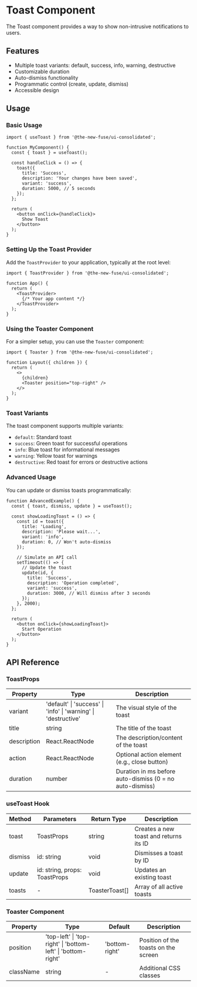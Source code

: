 # Toast Component

The Toast component provides a way to show non-intrusive notifications to users.

## Features

- Multiple toast variants: default, success, info, warning, destructive
- Customizable duration
- Auto-dismiss functionality
- Programmatic control (create, update, dismiss)
- Accessible design

## Usage

### Basic Usage

```tsx
import { useToast } from '@the-new-fuse/ui-consolidated';

function MyComponent() {
  const { toast } = useToast();
  
  const handleClick = () => {
    toast({
      title: 'Success',
      description: 'Your changes have been saved',
      variant: 'success',
      duration: 5000, // 5 seconds
    });
  };
  
  return (
    <button onClick={handleClick}>
      Show Toast
    </button>
  );
}
```

### Setting Up the Toast Provider

Add the `ToastProvider` to your application, typically at the root level:

```tsx
import { ToastProvider } from '@the-new-fuse/ui-consolidated';

function App() {
  return (
    <ToastProvider>
      {/* Your app content */}
    </ToastProvider>
  );
}
```

### Using the Toaster Component

For a simpler setup, you can use the `Toaster` component:

```tsx
import { Toaster } from '@the-new-fuse/ui-consolidated';

function Layout({ children }) {
  return (
    <>
      {children}
      <Toaster position="top-right" />
    </>
  );
}
```

### Toast Variants

The toast component supports multiple variants:

- `default`: Standard toast
- `success`: Green toast for successful operations
- `info`: Blue toast for informational messages
- `warning`: Yellow toast for warnings
- `destructive`: Red toast for errors or destructive actions

### Advanced Usage

You can update or dismiss toasts programmatically:

```tsx
function AdvancedExample() {
  const { toast, dismiss, update } = useToast();
  
  const showLoadingToast = () => {
    const id = toast({
      title: 'Loading',
      description: 'Please wait...',
      variant: 'info',
      duration: 0, // Won't auto-dismiss
    });
    
    // Simulate an API call
    setTimeout(() => {
      // Update the toast
      update(id, {
        title: 'Success',
        description: 'Operation completed',
        variant: 'success',
        duration: 3000, // Will dismiss after 3 seconds
      });
    }, 2000);
  };
  
  return (
    <button onClick={showLoadingToast}>
      Start Operation
    </button>
  );
}
```

## API Reference

### ToastProps

| Property    | Type                                                      | Description                                |
|-------------|-----------------------------------------------------------|--------------------------------------------|
| variant     | 'default' \| 'success' \| 'info' \| 'warning' \| 'destructive' | The visual style of the toast              |
| title       | string                                                    | The title of the toast                     |
| description | React.ReactNode                                           | The description/content of the toast       |
| action      | React.ReactNode                                           | Optional action element (e.g., close button) |
| duration    | number                                                    | Duration in ms before auto-dismiss (0 = no auto-dismiss) |

### useToast Hook

| Method  | Parameters                   | Return Type      | Description                                |
|---------|------------------------------|------------------|--------------------------------------------|
| toast   | ToastProps                   | string           | Creates a new toast and returns its ID     |
| dismiss | id: string                   | void             | Dismisses a toast by ID                    |
| update  | id: string, props: ToastProps| void             | Updates an existing toast                  |
| toasts  | -                            | ToasterToast[]   | Array of all active toasts                 |

### Toaster Component

| Property  | Type                                                   | Default        | Description                          |
|-----------|--------------------------------------------------------|----------------|--------------------------------------|
| position  | 'top-left' \| 'top-right' \| 'bottom-left' \| 'bottom-right' | 'bottom-right' | Position of the toasts on the screen |
| className | string                                                 | -              | Additional CSS classes               |
